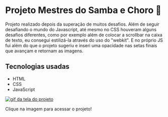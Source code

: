 # Projeto Mestres do Samba e Choro 🎼

Projeto realizado depois da superação de muitos desafios. Além de seguir desafiando o mundo do Javascript, até mesmo no CSS houveram alguns desafios diferentes, como por exemplo além de colocar a scrollbar na caixa de texto, eu consegui estilizá-la através do uso do "webkit". E no próprio JS fui além do que o projeto sugeriu e inseri uma opacidade nas setas finais que avançam e retornam as imagens.

## Tecnologias usadas

- HTML
- CSS
- JavaScript

[<img src="./src/imagens/mestres.gif" alt="gif da tela do projeto">](https://roni-88.github.io/projeto-mestres)

Clique na imagem para acessar o projeto!